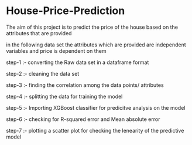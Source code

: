 # House-Price-Prediction

The aim of this project is to predict the price of the house based on the attributes that are provided


in the following data set the attributes which are provided are independent variables and price is dependent on them 

step-1 :- converting the Raw data set in a dataframe format 

step-2 :- cleaning the data set 

step-3 :- finding the correlation among the data points/ attributes

step-4 :- splitting the data for training the model

step-5 :- Importing XGBoost classifier for predicitve analysis on the model

step-6 :- checking for R-squared error and Mean absolute error

step-7 :- plotting a scatter plot for checking the lenearity of the predictive model
